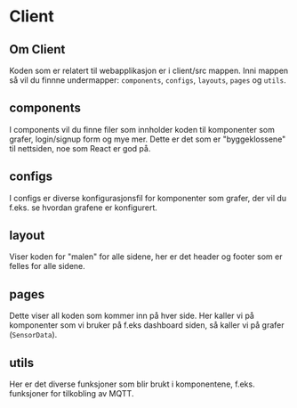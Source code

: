 # Client

## Om Client

Koden som er relatert til webapplikasjon er i client/src mappen. Inni mappen så vil du finnne undermapper: ``components``, ``configs``, ``layouts``, ``pages`` og ``utils``.

## components

I components vil du finne filer som innholder koden til komponenter som grafer, login/signup form og mye mer. Dette er det som er "byggeklossene" til nettsiden, noe som React er god på.

## configs

I configs er diverse konfigurasjonsfil for komponenter som grafer, der vil du f.eks. se hvordan grafene er konfigurert.

## layout

Viser koden for "malen" for alle sidene, her er det header og footer som er felles for alle sidene.

## pages

Dette viser all koden som kommer inn på hver side. Her kaller vi på komponenter som vi bruker på f.eks dashboard siden, så kaller vi på grafer (`SensorData`).

## utils

Her er det diverse funksjoner som blir brukt i komponentene, f.eks. funksjoner for tilkobling av MQTT.
